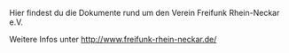 Hier findest du die Dokumente rund um den Verein Freifunk Rhein-Neckar e.V.

Weitere Infos unter http://www.freifunk-rhein-neckar.de/
